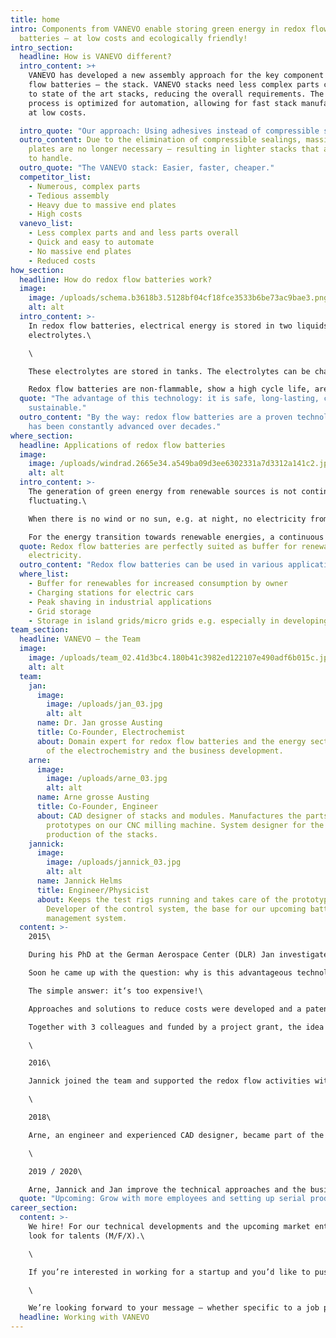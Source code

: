 ```yaml
---
title: home
intro: Components from VANEVO enable storing green energy in redox flow
  batteries – at low costs and ecologically friendly!
intro_section:
  headline: How is VANEVO different?
  intro_content: >+
    VANEVO has developed a new assembly approach for the key component of redox
    flow batteries – the stack. VANEVO stacks need less complex parts compared
    to state of the art stacks, reducing the overall requirements. The assembly
    process is optimized for automation, allowing for fast stack manufacturing
    at low costs.

  intro_quote: "Our approach: Using adhesives instead of compressible sealings."
  outro_content: Due to the elimination of compressible sealings, massive end
    plates are no longer necessary – resulting in lighter stacks that are easier
    to handle.
  outro_quote: "The VANEVO stack: Easier, faster, cheaper."
  competitor_list:
    - Numerous, complex parts
    - Tedious assembly
    - Heavy due to massive end plates
    - High costs
  vanevo_list:
    - Less complex parts and and less parts overall
    - Quick and easy to automate
    - No massive end plates
    - Reduced costs
how_section:
  headline: How do redox flow batteries work?
  image:
    image: /uploads/schema.b3618b3.5128bf04cf18fce3533b6be73ac9bae3.png
    alt: alt
  intro_content: >-
    In redox flow batteries, electrical energy is stored in two liquids, the
    electrolytes.\

    \

    These electrolytes are stored in tanks. The electrolytes can be charged or discharged by circulation through the stacks.\

    Redox flow batteries are non-flammable, show a high cycle life, are recyclable and offer the lowest levelized costs of storage.
  quote: "The advantage of this technology: it is safe, long-lasting, cheap and
    sustainable."
  outro_content: "By the way: redox flow batteries are a proven technology which
    has been constantly advanced over decades."
where_section:
  headline: Applications of redox flow batteries
  image:
    image: /uploads/windrad.2665e34.a549ba09d3ee6302331a7d3312a141c2.jpg
    alt: alt
  intro_content: >-
    The generation of green energy from renewable sources is not continuous but
    fluctuating.\

    When there is no wind or no sun, e.g. at night, no electricity from solar or wind can be generated.\

    For the energy transition towards renewable energies, a continuous and reliable power supply by means of electricity storage is necessary.
  quote: Redox flow batteries are perfectly suited as buffer for renewable
    electricity.
  outro_content: "Redox flow batteries can be used in various applications:"
  where_list:
    - Buffer for renewables for increased consumption by owner
    - Charging stations for electric cars
    - Peak shaving in industrial applications
    - Grid storage
    - Storage in island grids/micro grids e.g. especially in developing countries
team_section:
  headline: VANEVO – the Team
  image:
    image: /uploads/team_02.41d3bc4.180b41c3982ed122107e490adf6b015c.jpg
    alt: alt
  team:
    jan:
      image:
        image: /uploads/jan_03.jpg
        alt: alt
      name: Dr. Jan grosse Austing
      title: Co-Founder, Electrochemist
      about: Domain expert for redox flow batteries and the energy sector. In charge
        of the electrochemistry and the business development.
    arne:
      image:
        image: /uploads/arne_03.jpg
        alt: alt
      name: Arne grosse Austing
      title: Co-Founder, Engineer
      about: CAD designer of stacks and modules. Manufactures the parts for the
        prototypes on our CNC milling machine. System designer for the serial
        production of the stacks.
    jannick:
      image:
        image: /uploads/jannick_03.jpg
        alt: alt
      name: Jannick Helms
      title: Engineer/Physicist
      about: Keeps the test rigs running and takes care of the prototype assembly.
        Developer of the control system, the base for our upcoming battery
        management system.
  content: >-
    2015\

    During his PhD at the German Aerospace Center (DLR) Jan investigated redox flow batteries.\

    Soon he came up with the question: why is this advantageous technology not really present in the market?\

    The simple answer: it‘s too expensive!\

    Approaches and solutions to reduce costs were developed and a patent application was filed.\

    Together with 3 colleagues and funded by a project grant, the idea to cut down the costs of redox flow batteries was turned into a business idea.\

    \

    2016\

    Jannick joined the team and supported the redox flow activities within his bachelor thesis.\

    \

    2018\

    Arne, an engineer and experienced CAD designer, became part of the team. The VANEVO GmbH was founded. Purpose of the company: Development and production of components for redox flow batteries.\

    \

    2019 / 2020\

    Arne, Jannick and Jan improve the technical approaches and the business model. Another patent application for an improved production approach was filed.
  quote: "Upcoming: Grow with more employees and setting up serial production!"
career_section:
  content: >-
    We hire! For our technical developments and the upcoming market entry we
    look for talents (M/F/X).\

    \

    If you’re interested in working for a startup and you’d like to push VANEVO forward with your ideas, write us to jobs@vanevo.de!\

    \

    We’re looking forward to your message – whether specific to a job posting or a spontaneous application!
  headline: Working with VANEVO
---
```

